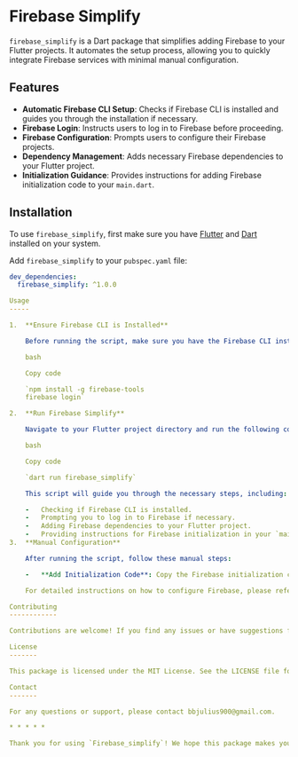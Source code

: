 # Firebase Simplify

`firebase_simplify` is a Dart package that simplifies adding Firebase to your Flutter projects. It automates the setup process, allowing you to quickly integrate Firebase services with minimal manual configuration.

## Features

- **Automatic Firebase CLI Setup**: Checks if Firebase CLI is installed and guides you through the installation if necessary.
- **Firebase Login**: Instructs users to log in to Firebase before proceeding.
- **Firebase Configuration**: Prompts users to configure their Firebase projects.
- **Dependency Management**: Adds necessary Firebase dependencies to your Flutter project.
- **Initialization Guidance**: Provides instructions for adding Firebase initialization code to your `main.dart`.

## Installation

To use `firebase_simplify`, first make sure you have [Flutter](https://flutter.dev/docs/get-started/install) and [Dart](https://dart.dev/get-dart) installed on your system.

Add `firebase_simplify` to your `pubspec.yaml` file:

```yaml
dev_dependencies:
  firebase_simplify: ^1.0.0

Usage
-----

1.  **Ensure Firebase CLI is Installed**

    Before running the script, make sure you have the Firebase CLI installed and you're logged in. If not, install the Firebase CLI and log in by running:

    bash

    Copy code

    `npm install -g firebase-tools
    firebase login`

2.  **Run Firebase Simplify**

    Navigate to your Flutter project directory and run the following command to start the setup process:

    bash

    Copy code

    `dart run firebase_simplify`

    This script will guide you through the necessary steps, including:

    -   Checking if Firebase CLI is installed.
    -   Prompting you to log in to Firebase if necessary.
    -   Adding Firebase dependencies to your Flutter project.
    -   Providing instructions for Firebase initialization in your `main.dart` file.
3.  **Manual Configuration**

    After running the script, follow these manual steps:

    -   **Add Initialization Code**: Copy the Firebase initialization code provided by the script and add it to your `lib/main.dart` file.

    For detailed instructions on how to configure Firebase, please refer to the official Firebase documentation.

Contributing
------------

Contributions are welcome! If you find any issues or have suggestions for improvements, please open an issue or submit a pull request.

License
-------

This package is licensed under the MIT License. See the LICENSE file for more details.

Contact
-------

For any questions or support, please contact bbjulius900@gmail.com.

* * * * *

Thank you for using `Firebase_simplify`! We hope this package makes your Firebase integration easier and more efficient.